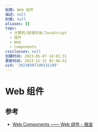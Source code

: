 ```yaml
---
标题: Web 组件
描述: null
封面: null
aliases: []
tags:
  - 计算机/前端开发/JavaScript
  - 组件
  - Web
  - Components
cssclasses: null
创建时间: 2023-05-07 14:01:31
更新时间: 2023-12-31 02:46:52
uid: '20230507140131189'
---
```


# Web 组件

## 参考

- [Web Components —— Web 组件 - 掘金](https://juejin.cn/post/7048909361062051876)


